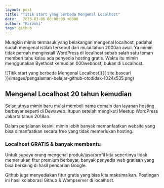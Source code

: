 ```yaml
---
layout: post
title: "Titik start yang berbeda Mengenal Localhost"
date:   2023-03-06 00:00:00 +0000
author: "Marzuki"
tags: github
---
```


Mungkin mimin termasuk yang belakangan mengenal localhost, padahal sudah mengenal istilah tersebut dari mulai tahun 2000an awal. Ya mimin tidak pernah menginstall WordPress di localhost sebab salah satu teman memberi tahu kalau ada penyedia hosting gratis. Waktu itu mimin menggunakan Byethost kemudian 000webhost, bukan di Localhost.

![Titik start yang berbeda Mengenal Localhost]({{ site.baseurl }}/images/pengalaman-belajar-github-otodidak-1024x535.png)

## Mengenal Localhost 20 tahun kemudian

Selanjutnya mimin baru mulai membeli nama domain dan layanan hosting berbayar seperti di Dewaweb. Itupun setelah mengikuti Meetup WordPress Jakarta tahun 2018an.

Dalam perjalanan kesini, mimin lebih banyak memanfaatkan website yang bisa dimanfaatkan secara free yang tidak memerlukan hosting.

### Localhost GRATIS & banyak membantu

Untuk supaya orang mengenal produk/jasa/profil kita sepertinya tidak memerlukan fitur premium berbayar, banyak penyedia web gratisan yang bisa bersaing di hasil pencarian Google.

Github juga menyediakan fitur gratis yang bisa kita maksimalkan. Postingan ini hasil kolaborasi Github & Wampserver di localhost.